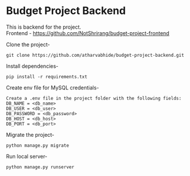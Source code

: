 # Budget Project Backend

This is backend for the project.
<br>
Frontend - https://github.com/NotShrirang/budget-project-frontend

Clone the project-
```
git clone https://github.com/atharvabhide/budget-project-backend.git
```

Install dependencies-
```
pip install -r requirements.txt
```

Create env file for MySQL credentials-
```
Create a .env file in the project folder with the following fields:
DB_NAME = <db_name>
DB_USER = <db_user>
DB_PASSWORD = <db_password>
DB_HOST = <db_host>
DB_PORT = <db_port>
```

Migrate the project-
```
python manage.py migrate
```

Run local server-
```
python manage.py runserver
```
